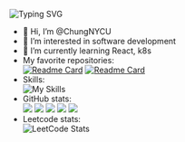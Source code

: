 ![Typing SVG](https://readme-typing-svg.demolab.com?font=Fira+Code&pause=1000&width=435&lines=Full-stack+developer;Growth+mindset;Looking+for+an+opportunity)
- 👋 Hi, I’m @ChungNYCU
- 👀 I’m interested in software development
- 🌱 I’m currently learning React, k8s
- My favorite repositories:\
[![Readme Card](https://github-readme-stats.vercel.app/api/pin/?username=ChungNYCU&repo=react-azure-form-recognizer&theme=tokyonight)](https://github.com/ChungNYCU/react-azure-form-recognizer)
[![Readme Card](https://github-readme-stats.vercel.app/api/pin/?username=ChungNYCU&repo=react-github-issues-checker&theme=tokyonight)](https://github.com/ChungNYCU/react-github-issues-checker)
- Skills:\
![My Skills](https://skillicons.dev/icons?i=azure,cs,dotnet,aws,py,kubernetes,docker,git,linux,nodejs,js,ts,react,nextjs,html,css,&perline=9)
- GitHub stats:\
![](http://github-profile-summary-cards.vercel.app/api/cards/profile-details?username=chungnycu&theme=2077)
![](http://github-profile-summary-cards.vercel.app/api/cards/repos-per-language?username=chungnycu&theme=2077)
![](http://github-profile-summary-cards.vercel.app/api/cards/most-commit-language?username=chungnycu&theme=2077)
![](http://github-profile-summary-cards.vercel.app/api/cards/stats?username=chungnycu&theme=2077)
![](http://github-profile-summary-cards.vercel.app/api/cards/productive-time?username=chungnycu&theme=2077&utcOffset=8)
- Leetcode stats:\
![LeetCode Stats](https://leetcard.jacoblin.cool/eeveeouo?theme=dark&font=Noto%20Sans&ext=heatmap)
